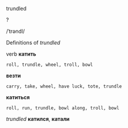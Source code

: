 trundled

?

/ˈtrəndl/

Definitions of _trundled_

verb
**катить**

    roll, trundle, wheel, troll, bowl
**везти**

    carry, take, wheel, have luck, tote, trundle
**катиться**

    roll, run, trundle, bowl along, troll, bowl

_trundled_
**катился**, **катали**